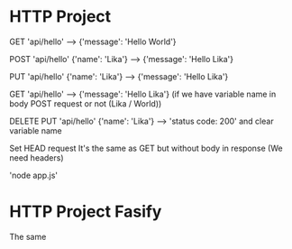 # HTTP Project

GET
'api/hello' --> {'message': 'Hello World'}

POST
'api/hello' {'name': 'Lika'} --> {'message': 'Hello Lika'}

PUT
'api/hello' {'name': 'Lika'} --> {'message': 'Hello Lika'}

GET
'api/hello' --> {'message': 'Hello Lika'}
(if we have variable name in body POST request or not (Lika / World))

DELETE
PUT
'api/hello' {'name': 'Lika'} --> 'status code: 200'
and clear variable name

Set HEAD request
It's the same as GET but without body in response 
(We need headers)

'node app.js'

# HTTP Project Fasify

The same